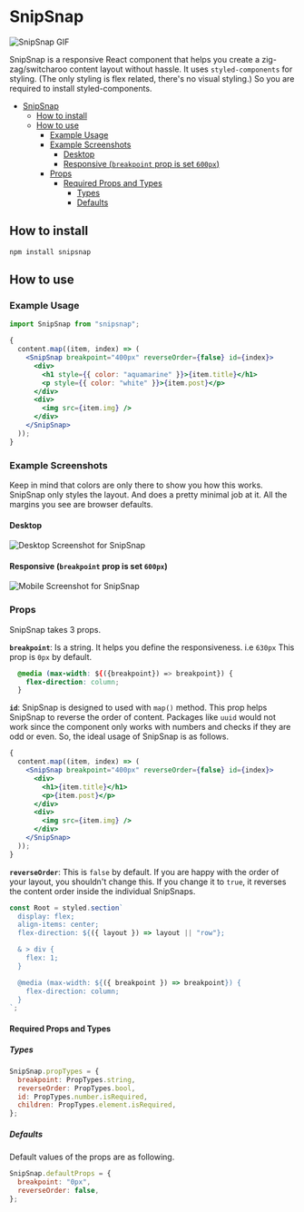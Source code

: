 # SnipSnap

![SnipSnap GIF](https://media.giphy.com/media/uTH4VddMJPIiBeXrg7/giphy.gif)

SnipSnap is a responsive React component that helps you create a zig-zag/switcharoo content layout without hassle. It uses `styled-components` for styling. (The only styling is flex related, there's no visual styling.) So you are required to install styled-components.

- [SnipSnap](#snipsnap)
  - [How to install](#how-to-install)
  - [How to use](#how-to-use)
    - [Example Usage](#example-usage)
    - [Example Screenshots](#example-screenshots)
      - [Desktop](#desktop)
      - [Responsive (`breakpoint` prop is set `600px`)](#responsive-breakpoint-prop-is-set-600px)
    - [Props](#props)
      - [Required Props and Types](#required-props-and-types)
        - [Types](#types)
        - [Defaults](#defaults)

## How to install

```
npm install snipsnap
```

## How to use

### Example Usage

```jsx
import SnipSnap from "snipsnap";
```

```jsx
{
  content.map((item, index) => (
    <SnipSnap breakpoint="400px" reverseOrder={false} id={index}>
      <div>
        <h1 style={{ color: "aquamarine" }}>{item.title}</h1>
        <p style={{ color: "white" }}>{item.post}</p>
      </div>
      <div>
        <img src={item.img} />
      </div>
    </SnipSnap>
  ));
}
```

### Example Screenshots

Keep in mind that colors are only there to show you how this works. SnipSnap only styles the layout. And does a pretty minimal job at it. All the margins you see are browser defaults.

#### Desktop

![Desktop Screenshot for SnipSnap](https://i.imgur.com/55jTZis.png)

#### Responsive (`breakpoint` prop is set `600px`)

![Mobile Screenshot for SnipSnap](https://i.imgur.com/LPQ2pIM.png)

### Props

SnipSnap takes 3 props.

**`breakpoint`**: Is a string. It helps you define the responsiveness. i.e `630px` This prop is `0px` by default.

```css
  @media (max-width: ${({breakpoint}) => breakpoint}) {
    flex-direction: column;
  }
```

**`id`**: SnipSnap is designed to used with `map()` method. This prop helps SnipSnap to reverse the order of content. Packages like `uuid` would not work since the component only works with numbers and checks if they are odd or even. So, the ideal usage of SnipSnap is as follows.

```jsx
{
  content.map((item, index) => (
    <SnipSnap breakpoint="400px" reverseOrder={false} id={index}>
      <div>
        <h1>{item.title}</h1>
        <p>{item.post}</p>
      </div>
      <div>
        <img src={item.img} />
      </div>
    </SnipSnap>
  ));
}
```

**`reverseOrder`**: This is `false` by default. If you are happy with the order of your layout, you shouldn't change this. If you change it to `true`, it reverses the content order inside the individual SnipSnaps.

```jsx
const Root = styled.section`
  display: flex;
  align-items: center;
  flex-direction: ${({ layout }) => layout || "row"};

  & > div {
    flex: 1;
  }

  @media (max-width: ${({ breakpoint }) => breakpoint}) {
    flex-direction: column;
  }
`;
```

#### Required Props and Types

##### Types

```jsx
SnipSnap.propTypes = {
  breakpoint: PropTypes.string,
  reverseOrder: PropTypes.bool,
  id: PropTypes.number.isRequired,
  children: PropTypes.element.isRequired,
};
```

##### Defaults

Default values of the props are as following.

```jsx
SnipSnap.defaultProps = {
  breakpoint: "0px",
  reverseOrder: false,
};
```
